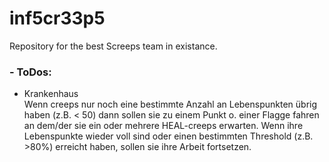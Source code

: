 # inf5cr33p5
Repository for the best Screeps team in existance.


### - ToDos:

* Krankenhaus<br>
  Wenn creeps nur noch eine bestimmte Anzahl an Lebenspunkten übrig haben (z.B. < 50) dann sollen sie zu einem Punkt o. einer Flagge fahren an dem/der sie ein oder mehrere HEAL-creeps erwarten.
  Wenn ihre Lebenspunkte wieder voll sind oder einen bestimmten Threshold (z.B. >80%) erreicht haben, sollen sie ihre Arbeit fortsetzen.
